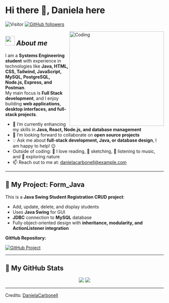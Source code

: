 # Hi there 👋, Daniela here  
![Visitor](https://visitor-badge.laobi.icu/badge?page_id=DanielaCarbonell.Form_Java) [![GitHub followers](https://img.shields.io/github/followers/DanielaCarbonell.svg?style=social&label=Follow)](https://github.com/DanielaCarbonell?tab=followers)<br/>

<img align="right" width=300px alt="Coding" src="https://c.tenor.com/GN73MKBawZYAAAAi/busy-cute.gif" />

## <img src="https://media.giphy.com/media/ObNTw8Uzwy6KQ/giphy.gif" width="30px">&nbsp;***About me***

I am a **Systems Engineering student** with experience in technologies like **Java, HTML, CSS, Tailwind, JavaScript, MySQL, PostgreSQL, Node.js, Express, and Postman**.  
My main focus is **Full Stack development**, and I enjoy building **web applications, desktop interfaces, and full-stack projects**.  

- 🌱 I’m currently enhancing my skills in **Java, React, Node.js, and database management**  
- 👯 I’m looking forward to collaborate on **open source projects**  
- 💡 Ask me about **full-stack development, Java, or database design**, I am happy to help! 😉  
- Outside of coding: 📖 I love reading, 🎨 sketching, 🎵 listening to music, and 🌴 exploring nature  
- 📫 Reach out to me at: <a href="mailto:danielacarbonell@example.com">danielacarbonell@example.com</a>

---

## 🚀 My Project: Form_Java

This is a **Java Swing Student Registration CRUD project**:

- Add, update, delete, and display students  
- Uses **Java Swing** for GUI  
- **JDBC** connection to **MySQL** database  
- Fully object-oriented design with **inheritance, modularity, and ActionListener integration**  

__GitHub Repository:__

<div>
  <p>
    <a href="https://github.com/DanielaCarbonell/Form_Java">
      <a href="https://github.com/DanielaCarbonell/Form_Java">
      <img src="https://github-readme-stats.vercel.app/api/pin/?username=DanielaCarbonell&repo=Form_Java" alt="GitHub Project" />
    </a>
  </p>
</div>

---

## 👀 My GitHub Stats

<div align="center">
  <img src="https://github-readme-stats.vercel.app/api?username=DanielaCarbonell&show_icons=true&include_all_commits=true" />
  <img src="https://github-readme-stats.vercel.app/api/top-langs/?username=DanielaCarbonell&layout=compact" />
</div>

---

Credits: <a href="https://github.com/DanielaCarbonell">DanielaCarbonell</a>

